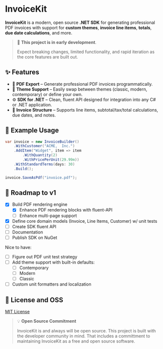 # InvoiceKit

**InvoiceKit** is a modern, open source **.NET SDK** for generating professional PDF invoices with support for **custom themes**, **invoice line items**, **totals**, **due date calculations**, and more.

> 🚧 **This project is in early development**.
>
> Expect breaking changes, limited functionality, and rapid iteration as the core features are built out.

## ✨ Features

- 📄 **PDF Export** – Generate professional PDF invoices programmatically.
- 🎨 **Theme Support** – Easily swap between themes (classic, modern, contemporary) or define your own.
- ⚙️ **SDK for .NET** – Clean, fluent API designed for integration into any C# or .NET application.
- 🧾 **Invoice Structure** – Supports line items, subtotal/tax/total calculations, due dates, and notes.

## 🔧 Example Usage

```cs
var invoice = new InvoiceBuilder()
    .WithCustomer("ACME,  Inc.")
    .AddItem("Widget", item => item
        .WithQuantity(2)
        .WithPricePerUnit(29.99m))
    .WithStandardTerms(days: 30)
    .Build();

invoice.SaveAsPdf("invoice.pdf");
```

## 🚀 Roadmap to v1

- [x] Build PDF rendering engine
  - [x] Enhance PDF rendering blocks with fluent-API
  - [ ] Enhance multi-page support
- [x] Define core domain models (Invoice, Line Items, Customer) w/ unit tests
- [ ] Create SDK fluent API
- [ ] Documentation
- [ ] Publish SDK on NuGet

Nice to have:
- [ ] Figure out PDF unit test strategy
- [ ] Add theme support with built-in defaults:
   - [ ] Contemporary
   - [ ] Modern
   - [ ] Classic
- [ ] Custom unit formatters and localization

## 📝 License and OSS

[MIT License](LICENSE)

> 💡 **Open Source Commitment**
>
> InvoiceKit is and always will be open source. This project is built with the developer community in mind. That includes a committment to maintaining InvoiceKit as a free and open source software.
